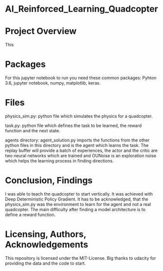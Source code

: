 # AI_Reinforced_Learning_Quadcopter

# Project Overview

This

# Packages

For this jupyter notebook to run you need these common packages: Pyhton 3.6, jupyter notebook, numpy, matplotlib, keras.

# Files

physics_sim.py: python file which simulates the physics for a quadcopter.

task.py: python file which defines the task to be learned, the reward function and the next state.

agents directory: agent_solution.py imports the functions from the other python files in this directory  and is the agent
                  which learns the task. The replay buffer will provide a batch of experiences, the actor and the critic are
                  two neural networks which are trained and OUNoise is an exploration noise which helps the learning process
                  in finding directions.


# Conclusion, Findings

I was able to teach the quadcopter to start vertically. It was achieved with Deep Deterministic Policy Gradient. It has to
be acknowledged, that the physics_sim.py was the environment to learn for the agent and not a real quadcopter. The main 
difficulty after finding a model architecture is to define a reward function.

# Licensing, Authors, Acknowledgements

This repository is licensed under the MIT-License. Big thanks to udacity for providing the data and the code to start.
